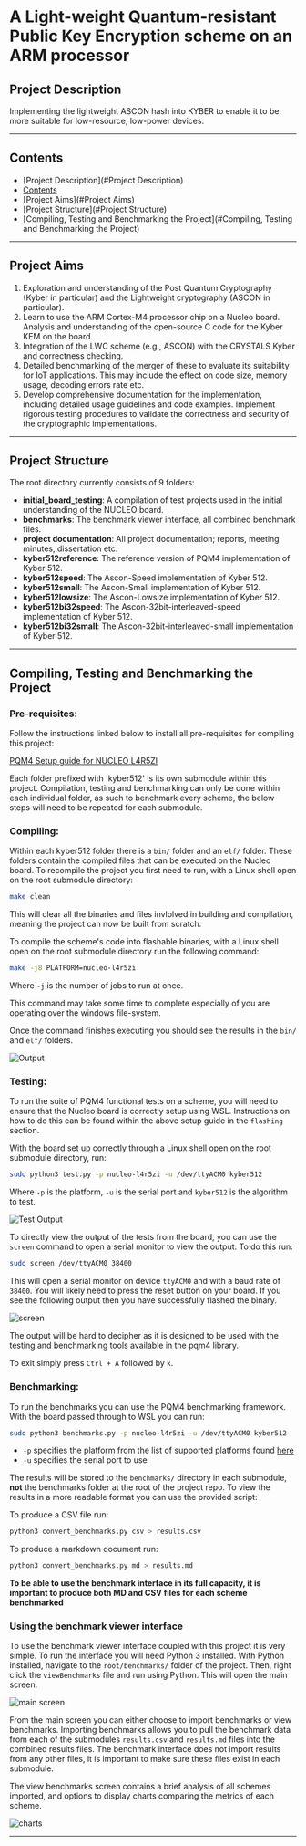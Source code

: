 # A Light-weight Quantum-resistant Public Key Encryption scheme on an ARM processor

## Project Description
Implementing the lightweight ASCON hash into KYBER to enable it to be more suitable for low-resource, low-power devices.

---

## Contents
- [Project Description](#Project Description)
- [Contents](#contents)
- [Project Aims](#Project Aims)
- [Project Structure](#Project Structure)
- [Compiling, Testing and Benchmarking the Project](#Compiling, Testing and Benchmarking the Project)

---

## Project Aims
1. Exploration and understanding of the Post Quantum Cryptography (Kyber in particular) and the
Lightweight cryptography (ASCON in particular).
2. Learn to use the ARM Cortex-M4 processor chip on a Nucleo board. Analysis and understanding of the
open-source C code for the Kyber KEM on the board.
3. Integration of the LWC scheme (e.g., ASCON) with the CRYSTALS Kyber and correctness checking.
4. Detailed benchmarking of the merger of these to evaluate its suitability for IoT applications. This may
include the effect on code size, memory usage, decoding errors rate etc.
5. Develop comprehensive documentation for the implementation, including detailed usage guidelines and
code examples. Implement rigorous testing procedures to validate the correctness and security of the
cryptographic implementations.

---

## Project Structure
The root directory currently consists of 9 folders:
- **initial_board_testing**: A compilation of test projects used in the initial understanding of the NUCLEO board.
- **benchmarks**: The benchmark viewer interface, all combined benchmark files.
- **project documentation**: All project documentation; reports, meeting minutes, dissertation etc.
- **kyber512reference**: The reference version of PQM4 implementation of Kyber 512.
- **kyber512speed**: The Ascon-Speed implementation of Kyber 512.
- **kyber512small**: The Ascon-Small implementation of Kyber 512.
- **kyber512lowsize**: The Ascon-Lowsize implementation of Kyber 512.
- **kyber512bi32speed**: The Ascon-32bit-interleaved-speed implementation of Kyber 512.
- **kyber512bi32small**: The Ascon-32bit-interleaved-small implementation of Kyber 512.

---

## Compiling, Testing and Benchmarking the Project

### Pre-requisites:

Follow the instructions linked below to install all pre-requisites for compiling this project:

[PQM4 Setup guide for NUCLEO L4R5ZI](https://github.com/QUB-ARM-STM32/pqm4)

Each folder prefixed with 'kyber512' is its own submodule within this project. 
Compilation, testing and benchmarking can only be done within each individual folder, as such to benchmark every scheme, the below steps will need to be repeated for each submodule.


### Compiling:

Within each kyber512 folder there is a `bin/` folder and an `elf/` folder.
These folders contain the compiled files that can be executed on the Nucleo board. 
To recompile the project you first need to run, with a Linux shell open on the root submodule directory:

```bash
make clean
```
This will clear all the binaries and files invlolved in building and compilation, meaning the project can now be built from scratch.

To compile the scheme's code into flashable binaries, with a Linux shell open on the root submodule directory run the following command:

```bash
make -j8 PLATFORM=nucleo-l4r5zi
```

Where `-j` is the number of jobs to run at once.

This command may take some time to complete especially of you are operating over the windows file-system.

Once the command finishes executing you should see the results in the `bin/` and `elf/` folders.

![Output](./project_documentation/images/binfiles.PNG)

### Testing:

To run the suite of PQM4 functional tests on a scheme, you will need to ensure that the Nucleo board is correctly setup using WSL.
Instructions on how to do this can be found within the above setup guide in the `flashing` section.

With the board set up correctly through a Linux shell open on the root submodule directory, run:

```bash
sudo python3 test.py -p nucleo-l4r5zi -u /dev/ttyACM0 kyber512
```

Where `-p` is the platform, `-u` is the serial port and `kyber512` is the algorithm to test.

![Test Output](./project_documentation/images/testoutput.PNG)

To directly view the output of the tests from the board, you can use the `screen` command to open a serial monitor to view the output. To do this run:

```bash
sudo screen /dev/ttyACM0 38400
```

This will open a serial monitor on device `ttyACM0` and with a baud rate of `38400`. You will likely need to press the reset button on your board. If you see the following output then you have successfully flashed the binary.

![screen](./project_documentation/images/screenOutput.PNG)
	
The output will be hard to decipher as it is designed to be used with the testing and benchmarking tools available in the pqm4 library.

To exit simply press `Ctrl + A` followed by `k`.

### Benchmarking:

To run the benchmarks you can use the PQM4 benchmarking framework. With the board passed through to WSL you can run:

```bash
sudo python3 benchmarks.py -p nucleo-l4r5zi -u /dev/ttyACM0 kyber512
```

- `-p` specifies the platform from the list of supported platforms found [here](https://github.com/mupq/pqm4#setupinstallation)
- `-u` specifies the serial port to use

The results will be stored to the `benchmarks/` directory in each submodule, **not** the benchmarks folder at the root of the project repo. To view the results in a more readable format you can use the provided script:

To produce a CSV file run:
```bash
python3 convert_benchmarks.py csv > results.csv
```

To produce a markdown document run:
```bash
python3 convert_benchmarks.py md > results.md
```

**To be able to use the benchmark interface in its full capacity, it is important to produce both MD and CSV files for each scheme benchmarked**

### Using the benchmark viewer interface

To use the benchmark viewer interface coupled with this project it is very simple.
To run the interface you will need Python 3 installed. With Python installed, navigate to the `root/benchmarks/` folder of the project.
Then, right click the `viewBenchmarks` file and run using Python. This will open the main screen.

![main screen](./project_documentation/images/mainScreen.PNG)

From the main screen you can either choose to import benchmarks or view benchmarks. 
Importing benchmarks allows you to pull the benchmark data from each of the submodules `results.csv` and `results.md` files into the combined results files.
The benchmark interface does not import results from any other files, it is important to make sure these files exist in each submodule.

The view benchmarks screen contains a brief analysis of all schemes imported, and options to display charts comparing the metrics of each scheme.

![charts](./project_documentation/images/charts.PNG)

---